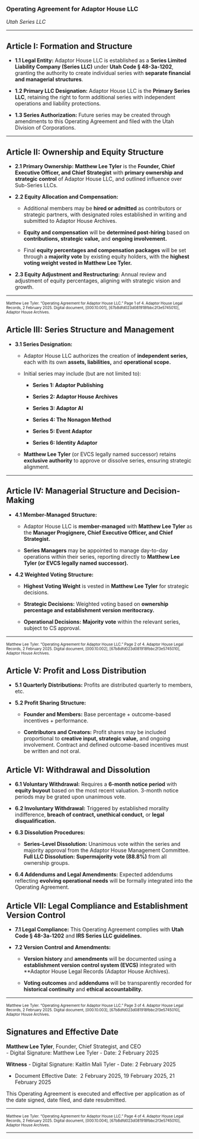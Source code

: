 ### **Operating Agreement for Adaptor House LLC**

_Utah Series LLC_

---
## **Article I: Formation and Structure**

- **1.1 Legal Entity:** Adaptor House LLC is established as a **Series Limited Liability Company (Series LLC)** under **Utah Code § 48-3a-1202**, granting the authority to create individual series with **separate financial and managerial structures**.
    
- **1.2 Primary LLC Designation:** Adaptor House LLC is the **Primary Series LLC**, retaining the right to form additional series with independent operations and liability protections.
    
- **1.3 Series Authorization:** Future series may be created through amendments to this Operating Agreement and filed with the Utah Division of Corporations.
    

---
## **Article II: Ownership and Equity Structure**

- **2.1 Primary Ownership:** **Matthew Lee Tyler** is the **Founder, Chief Executive Officer, and Chief Strategist** with **primary ownership and strategic control** of Adaptor House LLC, and outlined influence over Sub-Series LLCs.
    
- **2.2 Equity Allocation and Compensation:**
    
    - Additional members may be **hired or admitted** as contributors or strategic partners, with designated roles established in writing and submitted to Adaptor House Archives.
        
    - **Equity and compensation** will be **determined post-hiring** based on **contributions, strategic value,** and **ongoing involvement.**
        
    - Final **equity percentages and compensation packages** will be set through a **majority vote** by existing equity holders, with the **highest voting weight vested in Matthew Lee Tyler.**
        
- **2.3 Equity Adjustment and Restructuring:** Annual review and adjustment of equity percentages, aligning with strategic vision and growth.
    


---
<font size="1.5"> Matthew Lee Tyler. “Operating Agreement for Adaptor House LLC.” Page 1 of 4. Adaptor House Legal Records, 2 February 2025. Digital document, [000.10.001], [67b8dfd023d081918fbbc2f3e5745010], Adaptor House Archives. </font>


<div style="page-break-after: always;"></div>



## **Article III: Series Structure and Management**

- **3.1 Series Designation:**
    
    - Adaptor House LLC authorizes the creation of **independent series,** each with its own **assets, liabilities,** and **operational scope.**
        
    - Initial series may include (but are not limited to):
        
        - **Series 1: Adaptor Publishing**
            
        - **Series 2: Adaptor House Archives**
            
        - **Series 3: Adaptor AI**
            
        - **Series 4: The Nonagon Method**
            
        - **Series 5: Event Adaptor**
        
        - **Series 6: Identity Adaptor**
            
    - **Matthew Lee Tyler**  (or EVCS legally named successor) retains **exclusive authority** to approve or dissolve series, ensuring strategic alignment.
        

---
## **Article IV: Managerial Structure and Decision-Making**

- **4.1 Member-Managed Structure:**
    
    - Adaptor House LLC is **member-managed** with **Matthew Lee Tyler** as the **Manager Progignere, Chief Executive Officer, and Chief Strategist.**
        
    - **Series Managers** may be appointed to manage day-to-day operations within their series, reporting directly to **Matthew Lee Tyler (or EVCS legally named successor).**
        
- **4.2 Weighted Voting Structure:**
    
    - **Highest Voting Weight** is vested in **Matthew Lee Tyler** for strategic decisions.
        
    - **Strategic Decisions:** Weighted voting based on **ownership percentage and establishment version meritocracy.**
        
    - **Operational Decisions:** **Majority vote** within the relevant series, subject to CS approval.
        

---

<font size="1.5"> Matthew Lee Tyler. “Operating Agreement for Adaptor House LLC.” Page 2 of 4. Adaptor House Legal Records, 2 February 2025. Digital document, [000.10.002], [67b8dfd023d081918fbbc2f3e5745010], Adaptor House Archives. </font>

<div style="page-break-after: always;"></div>


## **Article V: Profit and Loss Distribution**

- **5.1 Quarterly Distributions:** Profits are distributed quarterly to members, etc.
    
- **5.2 Profit Sharing Structure:**
    
    - **Founder and Members:** Base percentage + outcome-based incentives + performance.
        
    - **Contributors and Creators:** Profit shares may be included proportional to **creative input, strategic value,** and ongoing involvement. Contract and defined outcome-based incentives must be written and not oral.
        
## **Article VI: Withdrawal and Dissolution**

- **6.1 Voluntary Withdrawal:** Requires a **6-month notice period** with **equity buyout** based on the most recent valuation. 3-month notice periods may be grated upon unanimous vote.
    
- **6.2 Involuntary Withdrawal:** Triggered by established morality indifference, **breach of contract, unethical conduct,** or **legal disqualification.**
    
- **6.3 Dissolution Procedures:**
    
    - **Series-Level Dissolution:** Unanimous vote within the series and majority approval from the Adaptor House Management Committee. **Full LLC Dissolution:** **Supermajority vote (88.8%)** from all ownership groups.
        
- **6.4 Addendums and Legal Amendments:** Expected addendums reflecting **evolving operational needs** will be formally integrated into the Operating Agreement.
## **Article VII: Legal Compliance and Establishment Version Control**

- **7.1 Legal Compliance:** This Operating Agreement complies with **Utah Code § 48-3a-1202** and **IRS Series LLC guidelines.**
    
- **7.2 Version Control and Amendments:**
    
    - **Version history** and **amendments** will be documented using a **establishment version control system (EVCS)** integrated with **Adaptor House Legal Records (Adaptor House Archives).
        
    - **Voting outcomes** and **addendums** will be transparently recorded for **historical continuity** and **ethical accountability.**

---
<font size="1.5"> Matthew Lee Tyler. “Operating Agreement for Adaptor House LLC.” Page 3 of 4. Adaptor House Legal Records, 2 February 2025. Digital document, [000.10.003], [67b8dfd023d081918fbbc2f3e5745010], Adaptor House Archives. </font>  

## **Signatures and Effective Date**

**Matthew Lee Tyler**, Founder,  Chief Strategist, and CEO  
	- Digital Signature: Matthew Lee Tyler 
	- Date: 2 February 2025
    
**Witness**
	- Digital Signature: Kaitlin Mali Tyler 
	- Date: 2 February 2025
    
- Document Effective Date:  2 February 2025, 19 February 2025, 21 February 2025
    

This Operating Agreement is executed and effective per application as of the date signed, date filed, and date resubmitted.

---

<font size="1.5"> Matthew Lee Tyler. “Operating Agreement for Adaptor House LLC.” Page 4 of 4. Adaptor House Legal Records, 2 February 2025. Digital document, [000.10.004], [67b8dfd023d081918fbbc2f3e5745010], Adaptor House Archives. </font>


---
